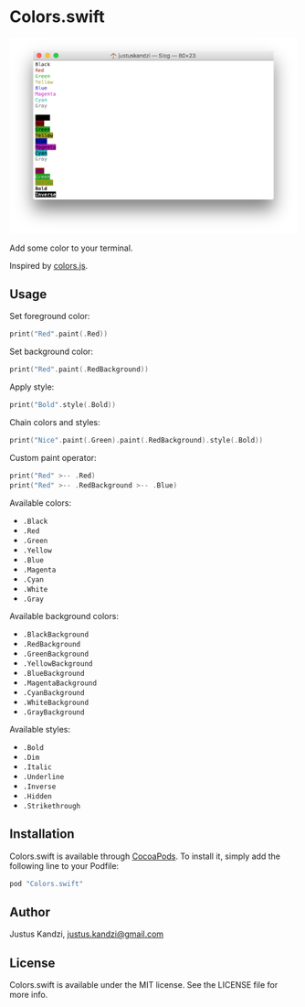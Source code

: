 # Colors.swift

![screenshot](https://raw.githubusercontent.com/jkandzi/Colors.swift/master/screen-shot.png)

Add some color to your terminal.

Inspired by [colors.js](https://github.com/marak/colors.js/).

## Usage

Set foreground color:

```swift
print("Red".paint(.Red))
```

Set background color:

```swift
print("Red".paint(.RedBackground))
```

Apply style:

```swift
print("Bold".style(.Bold))
```

Chain colors and styles:

```swift
print("Nice".paint(.Green).paint(.RedBackground).style(.Bold))
```

Custom paint operator:

```swift
print("Red" >-- .Red)
print("Red" >-- .RedBackground >-- .Blue)
```

Available colors:

* `.Black`
* `.Red`
* `.Green`
* `.Yellow`
* `.Blue`
* `.Magenta`
* `.Cyan`
* `.White`
* `.Gray`

Available background colors:

* `.BlackBackground`
* `.RedBackground`
* `.GreenBackground`
* `.YellowBackground`
* `.BlueBackground`
* `.MagentaBackground`
* `.CyanBackground`
* `.WhiteBackground`
* `.GrayBackground`

Available styles:

* `.Bold`
* `.Dim`
* `.Italic`
* `.Underline`
* `.Inverse`
* `.Hidden`
* `.Strikethrough`

## Installation

Colors.swift is available through [CocoaPods](http://cocoapods.org). To install
it, simply add the following line to your Podfile:

```ruby
pod "Colors.swift"
```

## Author

Justus Kandzi, justus.kandzi@gmail.com

## License

Colors.swift is available under the MIT license. See the LICENSE file for more info.
